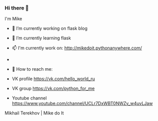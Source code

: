 ### Hi there 👋

I'm Mike 

- 🔭 I’m currently working on flask blog
- 🌱 I’m currently learning flask
- 📫 I'm currently work on: http://mikedoit.pythonanywhere.com/
-  
- 🤔 How to reach me: 
 
- VK profile https://vk.com/hello_world_ru
- VK group https://vk.com/python_for_me
- Youtube channel https://www.youtube.com/channel/UCLr7DxWBT0NWZv_w4uvLJaw

Mikhail Terekhov | Mike do It

<!--
**MikesoWeb/MikesoWeb** is a ✨ _special_ ✨ repository because its `README.md` (this file) appears on your GitHub profile.

Here are some ideas to get you started:

- 🔭 I’m currently working on flask blog
- 🌱 I’m currently learning flask
- 👯 I’m looking to collaborate on ...
- 🤔 I’m looking for help with ...
- 💬 Ask me about ...
- 📫 How to reach me: 
- 😄 Pronouns: ...
- ⚡ Fun fact: ...
-->
